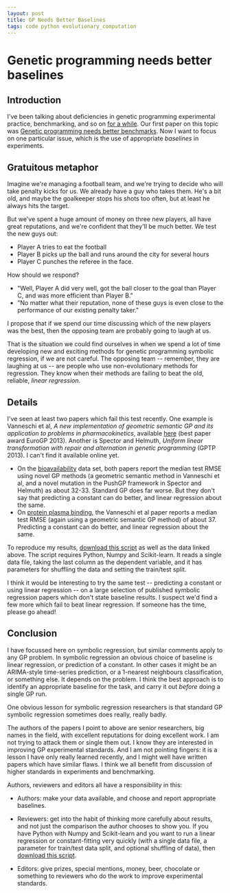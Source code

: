 ```yaml
---
layout: post
title: GP Needs Better Baselines
tags: code python evolutionary_computation
---
```


Genetic programming needs better baselines
========

Introduction
------------

I've been talking about deficiencies in genetic programming
experimental practice, benchmarking, and so on
[for a while](http://gpbenchmarks.org/). Our first paper on this topic
was
[Genetic programming needs better benchmarks](http://gpbenchmarks.org/wp-content/uploads/2013/05/paper1.pdf).
Now I want to focus on one particular issue, which is the use of
appropriate *baselines* in experiments.


Gratuitous metaphor
-------------------

Imagine we're managing a football team, and we're trying to decide who
will take penalty kicks for us. We already have a guy who takes them.
He's a bit old, and maybe the goalkeeper stops his shots too often,
but at least he always hits the target.

But we've spent a huge amount of money on three new players, all have
great reputations, and we're confident that they'll be much better. We
test the new guys out:

* Player A tries to eat the football
* Player B picks up the ball and runs around the city for several hours
* Player C punches the referee in the face.

How should we respond?

* "Well, Player A did very well, got the ball closer to the goal than
  Player C, and was more efficient than Player B."
* "No matter what their reputation, none of these guys is even close
  to the performance of our existing penalty taker."

I propose that if we spend our time discussing which of the new
players was the best, then the opposing team are probably going to
laugh at us.

That is the situation we could find ourselves in when we spend a lot
of time developing new and exciting methods for genetic programming
symbolic regression, if we are not careful. The opposing team --
remember, they are laughing at us -- are people who use
non-evolutionary methods for regression. They know when their methods
are failing to beat the old, reliable, *linear regression*.


Details
-------

I've seen at least two papers which fail this test recently. One
example is Vanneschi et al, *A new implementation of geometric
semantic GP and its application to problems in pharmacokinetics*,
available
[here](http://link.springer.com/chapter/10.1007/978-3-642-37207-0_18)
(best paper award EuroGP 2013). Another is Spector and Helmuth,
*Uniform linear transformation with repair and alternation in genetic
programming* (GPTP 2013). I can't find it available online yet.


* On the
  [bioavailability](http://kdbio.inesc-id.pt/~sara/gptp2013/bioavailability.txt)
  data set, both papers report the median test RMSE using novel GP
  methods (a geometric semantic method in Vanneschi et al, and a novel
  mutation in the PushGP framework in Spector and Helmuth) as about
  32-33. Standard GP does far worse. But they don't say that
  predicting a constant can do better, and linear regression about the
  same.
* On
  [protein plasma binding](http://kdbio.inesc-id.pt/~sara/gptp2013/ppb.txt),
  the Vanneschi et al paper reports a median test RMSE (again using a
  geometric semantic GP method) of about 37. Predicting a constant can
  do better, and linear regression about the same.

To reproduce my results,
[download this script](https://gist.github.com/jmmcd/7790588) as well
as the data linked above. The script requires Python, Numpy and
Scikit-learn. It reads a single data file, taking the last column as
the dependent variable, and it has parameters for shuffling the data
and setting the train/test split.

I think it would be interesting to try the same test -- predicting a
constant or using linear regression -- on a large selection of
published symbolic regression papers which don't state baseline
results. I suspect we'd find a few more which fail to beat linear
regression. If someone has the time, please go ahead!


Conclusion
----------

I have focussed here on symbolic regression, but similar comments
apply to any GP problem. In symbolic regression an obvious choice of
baseline is linear regression, or prediction of a constant. In other
cases it might be an ARIMA-style time-series prediction, or a
1-nearest neighbours classification, or something else. It depends on
the problem. I think the best approach is to identify an appropriate
baseline for the task, and carry it out *before* doing a single GP
run.

One obvious lesson for symbolic regression researchers is that
standard GP symbolic regression sometimes does really, really badly.

The authors of the papers I point to above are senior researchers, big
names in the field, with excellent reputations for doing excellent
work. I am not trying to attack them or single them out. I know they
are interested in improving GP experimental standards. And I am not
pointing fingers: it is a lesson I have only really learned recently,
and I might well have written papers which have similar flaws. I think
we all benefit from discussion of higher standards in experiments and
benchmarking.

Authors, reviewers and editors all have a responsibility in this:

* Authors: make your data available, and choose and report appropriate
  baselines.

* Reviewers: get into the habit of thinking more carefully about
  results, and not just the comparison the author chooses to show you.
  If you have Python with Numpy and Scikit-learn and you want to run a
  linear regression or constant-fitting very quickly (with a single
  data file, a parameter for train/test data split, and optional
  shuffling of data), then
  [download this script](https://gist.github.com/jmmcd/7790588).

* Editors: give prizes, special mentions, money, beer, chocolate or
  something to reviewers who do the work to improve experimental
  standards.
